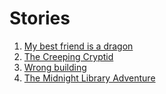 # Stories

1. [My best friend is a dragon](my-best-friend-is-a-dragon-example.md)
2. [The Creeping Cryptid](the-creeping-cryptid-7.md)
3. [Wrong building](wrong-building-8.md)
4. [The Midnight Library Adventure](the-midnight-library-adventure-3.md)
